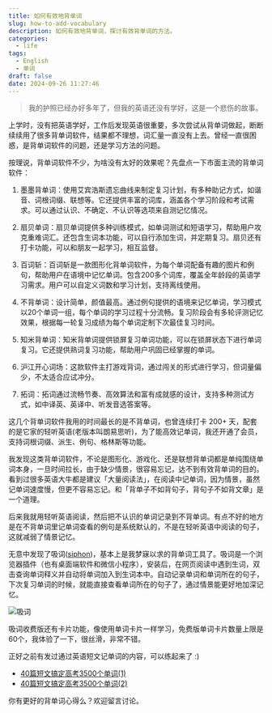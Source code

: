 ```yaml
---
title: 如何有效地背单词
slug: how-to-add-vocabulary
description: 如何有效地背单词，探讨有效背单词的方法。
categories:
  - life
tags:
  - English
  - 单词
draft: false
date: 2024-09-26 11:27:46
---
```


> 我的护照已经办好多年了，但我的英语还没有学好，这是一个悲伤的故事。

上学时，没有把英语学好，工作后发现英语很重要，多次尝试从背单词做起，断断续续用了很多背单词软件，结果都不理想，词汇量一直没有上去。曾经一直很困惑，是背单词软件的问题，还是学习方法的问题。

按理说，背单词软件不少，为啥没有太好的效果呢？先盘点一下市面主流的背单词软件：

1. 墨墨背单词：使用艾宾浩斯遗忘曲线来制定复习计划，有多种助记方式，如谐音、词根词缀、联想等。它还提供丰富的词库，涵盖各个学习阶段和考试需求。可以通过认识、不确定、不认识等选项来自测记忆情况。
  
2. 扇贝单词：扇贝单词提供多种训练模式，如单词测试和短语学习，帮助用户攻克重难词汇。还包含生词本功能，可以自行添加生词，并定期复习。扇贝还有打卡功能，可以和朋友一起学习，相互监督。

3. 百词斩：百词斩是一款图形化背单词软件，为每个单词配备有趣的图片和例句，帮助用户在语境中记忆单词。包含200多个词库，覆盖全年龄段的英语学习需求。用户可以自定义词数和学习计划，支持离线使用。

4. 不背单词：设计简单，颜值最高。通过例句提供的语境来记忆单词，学习模式以20个单词一组，每个单词的学习过程十分流畅。复习阶段会有多轮评测记忆效果，根据每一轮复习成绩为每个单词定制下次最佳复习时间。

5. 知米背单词：知米背单词提供锁屏复习单词功能，可以在锁屏状态下进行单词复习。它还提供熟词复习功能，帮助用户巩固已经掌握的单词。

6. 沪江开心词场：这款软件主打游戏背词，通过闯关的形式进行学习，但词量偏少，不太适合应试冲分。

7. 拓词：拓词通过流畅节奏、高效算法和富有成就感的设计，支持多种测试方式，如中译英、英译中、听发音选答案等。

这几个背单词软件我用的时间最长的是不背单词，也曾连续打卡 200+ 天，配套的是它家的轻听英语(老版本叫朗易思听)，为了能高效记单词，我还开通了会员，支持词根词缀、派生、例句、格林斯等功能。

我发现这类背单词软件，不论是图形化、游戏化、还是联想背单词都是单纯围绕单词本身，一旦时间拉长，由于缺少情景，很容易忘记，达不到有效背单词的目的。看到过很多英语大牛都是建议「大量阅读法」，在阅读中记单词，因为情景，虽然记单词速度慢，但更不容易忘记。和「背单子不如背句子，背句子不如背文章」是一个道理。

后来我就用轻听英语阅读，然后把不认识的单词记录到不背单词。有点不好的地方是在不背单词里记单词查看的例句是系统默认的，不是在轻听英语中阅读的句子，这就减弱了情景记忆。

无意中发现了吸词([siphon](https://siphon.ink/?utm_source=wangdongxing.com))，基本上是我梦寐以求的背单词工具了。吸词是一个浏览器插件（也有桌面端软件和微信小程序），安装后，在网页阅读中遇到生词，双击查询单词释义并自动将单词加入到生词本中。自动记录单词和单词所在的句子，下次复习单词的时候，就能直接查看单词所在的句子了，通过情景能更好地加深记忆。

![吸词](https://cn.ip7.ltd/2024/09/bmZkMt.png)

吸词收费版还有卡片功能，像使用单词卡片一样学习，免费版单词卡片数量上限是60个，我体验了一下，很丝滑，非常不错。

正好之前有发过通过英语短文记单词的内容，可以练起来了 :)

- [40篇短文搞定高考3500个单词(1)](https://wangdongxing.com/life/40-to-3500-1/)
- [40篇短文搞定高考3500个单词(2)](https://wangdongxing.com/life/40-to-3500-2/)

你有更好的背单词心得么？欢迎留言讨论。
